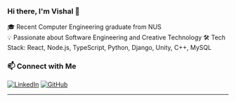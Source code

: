 ### Hi there, I'm Vishal 👋

🎓 Recent Computer Engineering graduate from NUS  
💡 Passionate about Software Engineering and Creative Technology
🛠️ Tech Stack: React, Node.js, TypeScript, Python, Django, Unity, C++, MySQL  

### 📫 Connect with Me

[![LinkedIn](https://img.shields.io/badge/-LinkedIn-blue?style=flat&logo=linkedin)](https://linkedin.com/in/vishaljeyaram)
[![GitHub](https://img.shields.io/badge/-GitHub-gray?style=flat&logo=github)](https://github.com/VishalJeyaram)

---
